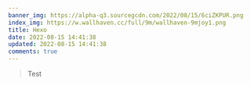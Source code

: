 ```yaml
---
banner_img: https://alpha-q3.sourcegcdn.com/2022/08/15/6ciZKPUR.png
index_img: https://w.wallhaven.cc/full/9m/wallhaven-9mjoy1.png
title: Hexo
date: 2022-08-15 14:41:38
updated: 2022-08-15 14:41:38
comments: true
---
```

> Test
